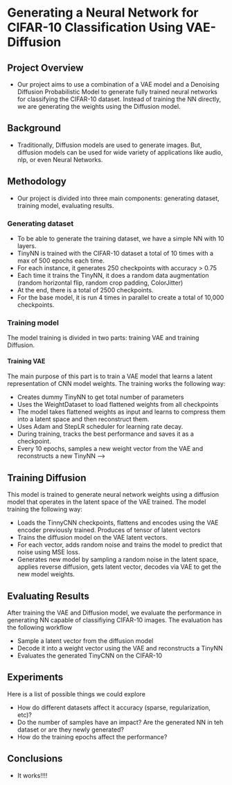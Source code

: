 # Generating a Neural Network for CIFAR-10 Classification Using VAE-Diffusion
<!-- 
## Overview
This project uses a combination of Variational Autoencoders (VAE) and Diffusion Models to generate fully trained neural networks for CIFAR-10 image classification. Instead of training on data, we're training on model weights themselves.

## Features
- VAE for encoding neural network weights into a latent space
- Diffusion model for generating novel neural network weights
- Training pipeline for both VAE and diffusion models
- Evaluation tools for generated models
- Support for both direct weight diffusion and latent diffusion approaches

## Requirements
- Python 3.8+
- PyTorch 1.8+
- NumPy
- Matplotlib
- tqdm

## Installation
```bash
git clone https://github.com/your-username/diffusion-data-aug.git
cd diffusion-data-aug
pip install -r requirements.txt  # If you have a requirements file
```

## Usage

### Training the VAE
```bash
python train_vae.py --checkpoint_dir Toy_CNN --batch_size 32 --epochs 100
```

### Training the Diffusion Model
```bash
python train_diffusion.py --checkpoint_dir Toy_CNN --batch_size 8 --epochs 1000
```

### Generating New Models
```bash
python sample.py --model_path path/to/diffusion_model.pth --vae_path path/to/vae_model.pth
```

### Evaluating Generated Models
```bash
python evaluate_generated.py --model_path path/to/generated_model.pth
```

## Project Structure
- `vae_model.py`: Implementation of the Variational Autoencoder for model weights
- `diffusion_model.py`: Implementation of the Diffusion Model
- `vae_diffusion.py`: Implementation of Latent Diffusion that works in the VAE latent space
- `train_vae.py`: Training script for the VAE
- `train_diffusion.py`: Training script for the Diffusion Model
- `diffusion_trainer.py`: Training utilities for diffusion models
- `sample.py`: Generate new models using the trained diffusion model
- `evaluate_*.py`: Evaluation scripts for generated models
- `Gen_Diffusion_Dataset.py`: Tools for creating training datasets


## Authors
- @Swahaha
- @rngtang -->

## Project Overview
* Our project aims to use a combination of a VAE model and a Denoising Diffusion Probabilistic Model to generate fully trained neural networks for classifying the CIFAR-10 dataset. Instead of training the NN directly, we are generating the weights using the Diffusion model.

## Background
* Traditionally, Diffusion models are used to generate images. But, diffusion models can be used for wide variety of applications like audio, nlp, or even Neural Networks.

## Methodology
* Our project is divided into three main components: generating dataset, training model, evaluating results.

### Generating dataset
* To be able to generate the training dataset, we have a simple NN with 10 layers.
* TinyNN is trained with the CIFAR-10 dataset a total of 10 times with a max of 500 epochs each time. 
* For each instance, it generates 250 checkpoints with accuracy > 0.75
* Each time it trains the TinyNN, it does a random data augmentation (random horizontal flip, random crop padding, ColorJitter)
* At the end, there is a total of 2500 checkpoints.
* For the base model, it is run 4 times in parallel to create a total of 10,000 checkpoints.

### Training model
The model training is divided in two parts: training VAE and training Diffusion.
#### Training VAE
The main purpose of this part is to train a VAE model that learns a latent representation of CNN model weights. The training works the following way:
* Creates dummy TinyNN to get total number of parameters
* Uses the WeightDataset to load flattened weights from all checkpoints
* The model takes flattened weights as input and learns to compress them into a latent space and then reconstruct them.
* Uses Adam and StepLR scheduler for learning rate decay.
* During training, tracks the best performance and saves it as a checkpoint. 
* Every 10 epochs, samples a new weight vector from the VAE and reconstructs a new TinyNN
-->

## Training Diffusion
This model is trained to generate neural network weights using a diffusion model that operates in the latent space of the VAE trained. The model training the following way:
* Loads the TinnyCNN checkpoints, flattens and encodes using the VAE encoder previously trained. Produces of tensor of latent vectors
* Trains the diffusion model on the VAE latent vectors. 
* For each vector, adds random noise and trains the model to predict that noise using MSE loss.
* Generates new model by sampling a random noise in the latent space, applies reverse diffusion, gets latent vector, decodes via VAE to get the new model weights.

## Evaluating Results
After training the VAE and Diffusion model, we evaluate the performance in generating NN capable of classifiying CIFAR-10 images. The evaluation has the following workflow
* Sample a latent vector from the diffusion model
* Decode it into a weight vector using the VAE and reconstructs a TinyNN 
* Evaluates the generated TinyCNN on the CIFAR-10

## Experiments
Here is a list of possible things we could explore
* How do different datasets affect it accuracy (sparse, regularization, etc)?
* Do the number of samples have an impact? Are the generated NN in teh dataset or are they newly generated?
* How do the training epochs affect the performance?

## Conclusions
* It works!!!!
